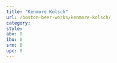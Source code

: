 ```yaml
---
title: "Kenmore Kölsch"
url: /boston-beer-works/kenmore-kolsch/
category: 
style: 
abv: 0
ibu: 0
srm: 0
upc: 0
---
```


